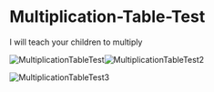 # Multiplication-Table-Test
I will teach your children to multiply

![MultiplicationTableTest](https://github.com/nemag06/Multiplication-Table-Test/assets/118446028/9a4a73b3-a3dc-457e-a73b-b3e461d85213)![MultiplicationTableTest2](https://github.com/nemag06/Multiplication-Table-Test/assets/118446028/27182dd4-6f6f-4e02-a3e4-a867c4b68b4d)

![MultiplicationTableTest3](https://github.com/nemag06/Multiplication-Table-Test/assets/118446028/781823d9-0b75-4d21-be1e-660fe467bdea)
